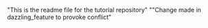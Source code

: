"This is the readme file for the tutorial repository"
""Change made in dazzling_feature to provoke conflict"